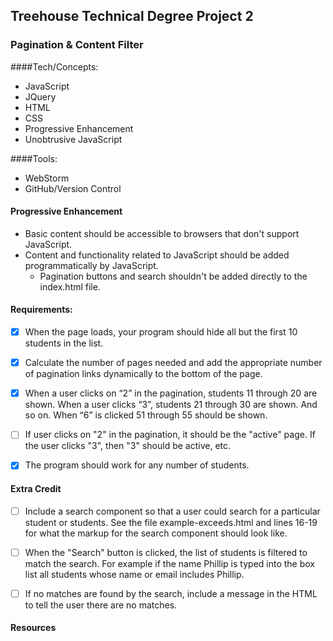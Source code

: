 ## Treehouse Technical Degree Project 2 
### Pagination & Content Filter

####Tech/Concepts:
- JavaScript
- JQuery
- HTML
- CSS
- Progressive Enhancement
- Unobtrusive JavaScript

####Tools:
- WebStorm
- GitHub/Version Control

#### Progressive Enhancement
- Basic content should be accessible to browsers that don't support JavaScript.
- Content and functionality related to JavaScript should be added programmatically by JavaScript.
	- Pagination buttons and search shouldn't be added directly to the index.html file.


#### Requirements:

- [x] When the page loads, your program should hide all but the first 10 students in the list.

- [x] Calculate the number of pages needed and add the appropriate number of pagination links dynamically to the bottom of the page.

- [x] When a user clicks on “2” in the pagination, students 11 through 20 are shown. When a user clicks “3”, students 21 through 30 are shown. And so on. When “6” is clicked 51 through 55 should be shown.

- [ ] If user clicks on "2" in the pagination, it should be the "active" page. If the user clicks "3", then "3" should be active, etc.

- [x] The program should work for any number of students. 


#### Extra Credit


- [ ] Include a search component so that a user could search for a particular student or students. See the file example-exceeds.html and lines 16-19 for what the markup for the search component should look like.
- [ ] When the "Search" button is clicked, the list of students is filtered to match the search. For example if the name Phillip is typed into the box list all students whose name or email includes Phillip.
- [ ] If no matches are found by the search, include a message in the HTML to tell the user there are no matches.


#### Resources

